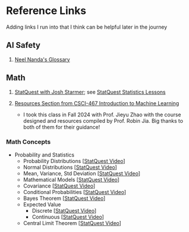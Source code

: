 # Reference Links

Adding links I run into that I think can be helpful later in the journey

## AI Safety
1. [Neel Nanda's Glossary](https://dynalist.io/d/n2ZWtnoYHrU1s4vnFSAQ519J)

## Math
1. [StatQuest with Josh Starmer](https://www.youtube.com/@statquest); see [StatQuest Statistics Lessons](https://www.youtube.com/watch?v=qBigTkBLU6g&list=PLblh5JKOoLUK0FLuzwntyYI10UQFUhsY9)

2. [Resources Section from CSCI-467 Introduction to Machine Learning](https://jyzhao.net/csci467-2024fall/)
    - I took this class in Fall 2024 with Prof. Jieyu Zhao with the course designed and resources compiled by Prof. Robin Jia. Big thanks to both of them for their guidance!

### Math Concepts
- Probability and Statistics
    - Probability Distributions [[StatQuest Video](https://www.youtube.com/watch?v=oI3hZJqXJuc&list=PLblh5JKOoLUK0FLuzwntyYI10UQFUhsY9&index=2)]
    - Normal Distributions [[StatQuest Video](https://www.youtube.com/watch?v=rzFX5NWojp0&list=PLblh5JKOoLUK0FLuzwntyYI10UQFUhsY9&index=3)]
    - Mean, Variance, Std Deviation [[StatQuest Video](https://www.youtube.com/watch?v=SzZ6GpcfoQY&list=PLblh5JKOoLUK0FLuzwntyYI10UQFUhsY9&index=7)]
    - Mathematical Models [[StatQuest Video](https://www.youtube.com/watch?v=yQhTtdq_y9M&list=PLblh5JKOoLUK0FLuzwntyYI10UQFUhsY9&index=8)]
    - Covariance [[StatQuest Video](https://www.youtube.com/watch?v=qtaqvPAeEJY&list=PLblh5JKOoLUK0FLuzwntyYI10UQFUhsY9&index=17&pp=iAQB)]
    - Conditional Probabilities [[StatQuest Video](https://www.youtube.com/watch?v=_IgyaD7vOOA&list=PLblh5JKOoLUK0FLuzwntyYI10UQFUhsY9&index=19&pp=iAQB)]
    - Bayes Theorem [[StatQuest Video](https://www.youtube.com/watch?v=9wCnvr7Xw4E&list=PLblh5JKOoLUK0FLuzwntyYI10UQFUhsY9&index=20&pp=iAQB)]
    - Expected Value 
        - Discrete [[StatQuest Video](https://www.youtube.com/watch?v=KLs_7b7SKi4&list=PLblh5JKOoLUK0FLuzwntyYI10UQFUhsY9&index=21&pp=iAQB)]
        - Continuous [[StatQuest Video](https://www.youtube.com/watch?v=OSPr6G6Ka-U&list=PLblh5JKOoLUK0FLuzwntyYI10UQFUhsY9&index=22&pp=iAQB)]
    - Central Limit Theorem [[StatQuest Video](https://www.youtube.com/watch?v=YAlJCEDH2uY&list=PLblh5JKOoLUK0FLuzwntyYI10UQFUhsY9&index=24&pp=iAQB0gcJCQYKAYcqIYzv)]

